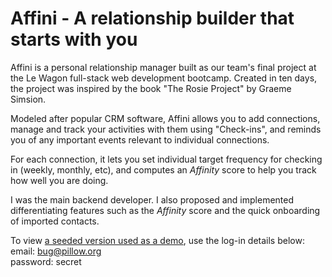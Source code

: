 # Affini - A relationship builder that starts with you

Affini is a personal relationship manager built as our team's final project at the Le Wagon full-stack web development bootcamp. Created in ten days, the project was inspired by the book "The Rosie Project" by Graeme Simsion.

Modeled after popular CRM software, Affini allows you to add connections, manage and track your activities with them using "Check-ins", and reminds you of any important events relevant to individual connections.

For each connection, it lets you set individual target frequency for checking in (weekly, monthly, etc), and computes an *Affinity* score to help you track how well you are doing.

I was the main backend developer. I also proposed and implemented differentiating features such as the *Affinity* score and the quick onboarding of imported contacts.

To view [a seeded version used as a demo](https://affini-demo.herokuapp.com/), use the log-in details below:
</br>email: bug@pillow.org
</br>password: secret
